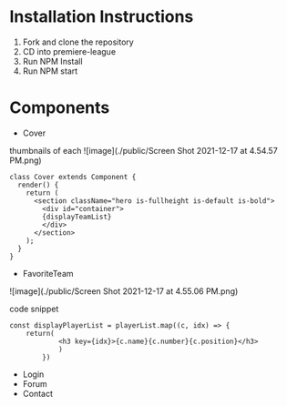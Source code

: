 


<h1> Installation Instructions </h1>
<ol>
    <li> Fork and clone the repository</li>
    <li> CD into premiere-league </li>
    <li> Run NPM Install </li>
    <li> Run NPM start </li>
</ol>

<h1>Components </h1>

 - Cover 

 thumbnails of each
![image](./public/Screen Shot 2021-12-17 at 4.54.57 PM.png)

```
class Cover extends Component {
  render() {
    return (
      <section className="hero is-fullheight is-default is-bold">
        <div id="container">
        {displayTeamList}
        </div> 
      </section>
    );
  }
}
```


 - FavoriteTeam 

![image](./public/Screen Shot 2021-12-17 at 4.55.06 PM.png)

code snippet 
```
const displayPlayerList = playerList.map((c, idx) => {
	return(
			<h3 key={idx}>{c.name}{c.number}{c.position}</h3>
			)
		})
```

 - Login
 - Forum
 - Contact